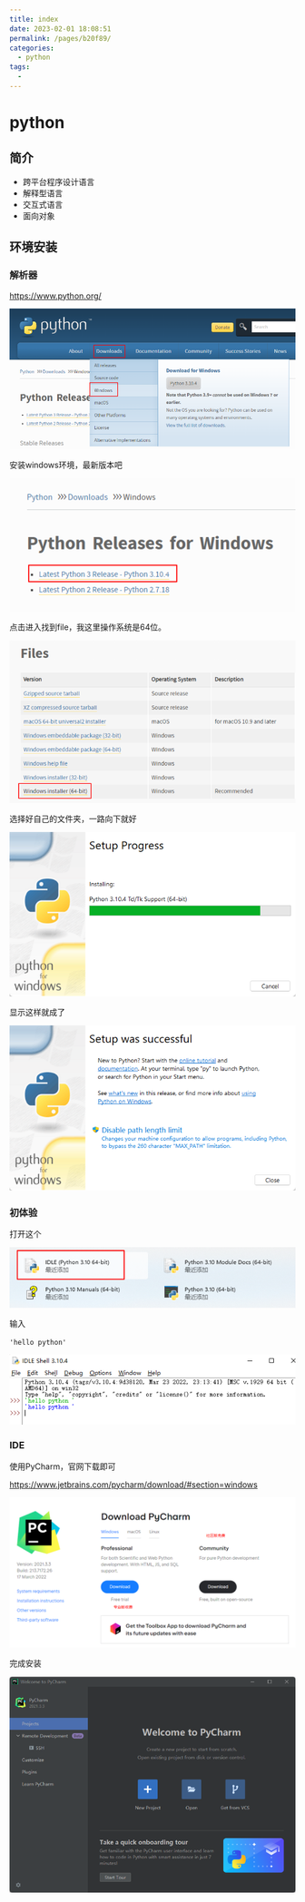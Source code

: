```yaml
---
title: index
date: 2023-02-01 18:08:51
permalink: /pages/b20f89/
categories:
  - python
tags:
  - 
---
```

# python

## 简介

* 跨平台程序设计语言
* 解释型语言
* 交互式语言
* 面向对象



## 环境安装

### 解析器

https://www.python.org/

![image-20220329221620557](./index.assets/image-20220329221620557.png)

安装windows环境，最新版本吧

![image-20220329222211406](./index.assets/image-20220329222211406.png)

点击进入找到file，我这里操作系统是64位。

![image-20220329223548745](./index.assets/image-20220329223548745.png)



选择好自己的文件夹，一路向下就好

![image-20220329223911309](./index.assets/image-20220329223911309.png)

显示这样就成了

![image-20220329223930671](./index.assets/image-20220329223930671.png)

### 初体验

打开这个

![image-20220329224131344](./index.assets/image-20220329224131344.png)

输入

`'hello python'`

![image-20220329224217982](./index.assets/image-20220329224217982.png)

### IDE

使用PyCharm，官网下载即可

https://www.jetbrains.com/pycharm/download/#section=windows

![image-20220329224806590](./index.assets/image-20220329224806590.png)

完成安装

![image-20220329224653772](./index.assets/image-20220329224653772.png)


